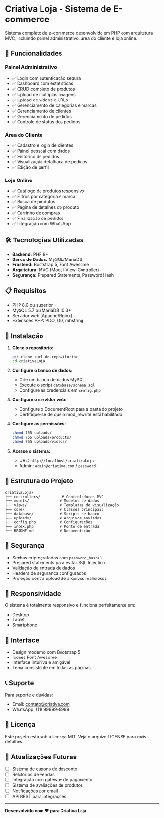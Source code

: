 # Criativa Loja - Sistema de E-commerce

Sistema completo de e-commerce desenvolvido em PHP com arquitetura MVC, incluindo painel administrativo, área do cliente e loja online.

## 🚀 Funcionalidades

### Painel Administrativo
- ✅ Login com autenticação segura
- ✅ Dashboard com estatísticas
- ✅ CRUD completo de produtos
- ✅ Upload de múltiplas imagens
- ✅ Upload de vídeos e URLs
- ✅ Gerenciamento de categorias e marcas
- ✅ Gerenciamento de clientes
- ✅ Gerenciamento de pedidos
- ✅ Controle de status dos pedidos

### Área do Cliente
- ✅ Cadastro e login de clientes
- ✅ Painel pessoal com dados
- ✅ Histórico de pedidos
- ✅ Visualização detalhada de pedidos
- ✅ Edição de perfil

### Loja Online
- ✅ Catálogo de produtos responsivo
- ✅ Filtros por categoria e marca
- ✅ Busca de produtos
- ✅ Página de detalhes do produto
- ✅ Carrinho de compras
- ✅ Finalização de pedidos
- ✅ Integração com WhatsApp

## 🛠️ Tecnologias Utilizadas

- **Backend:** PHP 8+
- **Banco de Dados:** MySQL/MariaDB
- **Frontend:** Bootstrap 5, Font Awesome
- **Arquitetura:** MVC (Model-View-Controller)
- **Segurança:** Prepared Statements, Password Hash

## 📋 Requisitos

- PHP 8.0 ou superior
- MySQL 5.7 ou MariaDB 10.3+
- Servidor web (Apache/Nginx)
- Extensões PHP: PDO, GD, mbstring

## 🔧 Instalação

1. **Clone o repositório:**
   ```bash
   git clone <url-do-repositorio>
   cd criativaLoja
   ```

2. **Configure o banco de dados:**
   - Crie um banco de dados MySQL
   - Execute o script `database/schema.sql`
   - Configure as credenciais em `config.php`

3. **Configure o servidor web:**
   - Configure o DocumentRoot para a pasta do projeto
   - Certifique-se de que o mod_rewrite está habilitado

4. **Configure as permissões:**
   ```bash
   chmod 755 uploads/
   chmod 755 uploads/products/
   chmod 755 uploads/videos/
   ```

5. **Acesse o sistema:**
   - URL: `http://localhost/criativaLoja`
   - Admin: `admin@criativa.com` / `password`

## 📁 Estrutura do Projeto

```
criativaLoja/
├── controllers/          # Controladores MVC
├── models/              # Modelos de dados
├── views/               # Templates de visualização
├── core/                # Classes principais
├── database/            # Scripts de banco
├── uploads/             # Arquivos enviados
├── config.php           # Configurações
├── index.php            # Ponto de entrada
└── README.md            # Documentação
```

## 🔐 Segurança

- Senhas criptografadas com `password_hash()`
- Prepared statements para evitar SQL Injection
- Validação de entrada de dados
- Headers de segurança configurados
- Proteção contra upload de arquivos maliciosos

## 📱 Responsividade

O sistema é totalmente responsivo e funciona perfeitamente em:
- Desktop
- Tablet
- Smartphone

## 🎨 Interface

- Design moderno com Bootstrap 5
- Ícones Font Awesome
- Interface intuitiva e amigável
- Tema consistente em todas as páginas

## 📞 Suporte

Para suporte e dúvidas:
- Email: contato@criativa.com
- WhatsApp: (11) 99999-9999

## 📄 Licença

Este projeto está sob a licença MIT. Veja o arquivo LICENSE para mais detalhes.

## 🔄 Atualizações Futuras

- [ ] Sistema de cupons de desconto
- [ ] Relatórios de vendas
- [ ] Integração com gateway de pagamento
- [ ] Sistema de avaliações de produtos
- [ ] Notificações por email
- [ ] API REST para integrações

---

**Desenvolvido com ❤️ para Criativa Loja**
